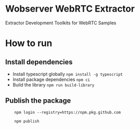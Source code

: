 # Wobserver WebRTC Extractor
Extractor Development Toolkits for WebRTC Samples


# How to run

## Install dependencies
- Install typescript globally
`npm install -g typescript`
- Install package dependencies `npm ci`
- Build the library `npm run build-library`


## Publish the package
```
    npm login --registry=https://npm.pkg.github.com
```

```
    npm publish
```
